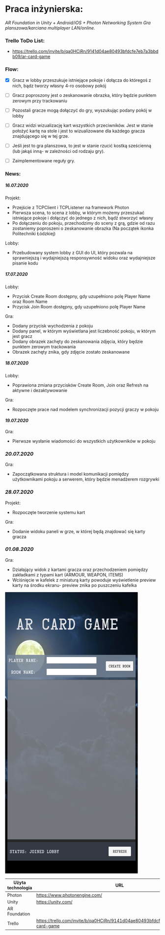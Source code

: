 ﻿# Praca inżynierska:
*AR Foundation in Unity + Android/iOS + Photon Networking System*
*Gra planszowa/karciana multiplayer LAN/online.*

### Trello ToDo List:
- https://trello.com/invite/b/qa0HCiRn/9141d04ae80493bfdcfe7eb7a3bbdb09/ar-card-game

### Flow:
- [x] Gracz w lobby przeszukuje istniejące pokoje i dołącza do któregoś z nich, bądz tworzy własny 4-ro osobowy pokój
- [ ] Gracz poproszony jest o zeskanowanie obrazka, który będzie punktem zerowym przy trackowaniu
- [ ] Pozostali gracze mogą dołączyć do gry, wyszukując podany pokój w lobby
- [ ] Gracz widzi wizualizację kart wszystkich przeciwników. Jest w stanie położyć kartę na stole i jest to wizualizowane dla każdego gracza znajdującego się w tej grze.
- [ ] Jeśli jest to gra planszowa, to jest w stanie rzucić kostką sześcienną (lub jakąś inną- w zależności od rodzaju gry).
- [ ] Zaimplementowane reguły gry.


### News:
##### *16.07.2020*
Projekt:
- Przejście z TCPClient i TCPListener na framework Photon
- Pierwsza scena, to scena z lobby, w którym możemy przeszukać istniejące pokoje i dołączyć do jednego z nich, bądź stworzyć własny
- Po dołączeniu do pokoju, przechodzimy do sceny z grą, gdzie od razu zostaniemy poproszeni o zeskanowanie obrazka (Na początek ikonka Politechniki Łódzkiej)

Lobby:
- Przebudowany system lobby z GUI do UI, który pozwala na sprawniejszą i wydajniejszą responsywność widoku oraz wydajniejsze pisanie kodu


##### *17.07.2020*
Lobby:
- Przycisk Create Room dostępny, gdy uzupełniono polę Player Name oraz Room Name
- Przycisk Join Room dostępny, gdy uzupełniono polę Player Name

Gra:
- Dodany przycisk wychodzenia z pokoju
- Dodany panel, w którym wyświetlana jest liczebność pokoju, w którym jest gracz
- Dodany obrazek zachęty do zeskanowania zdjęcia, który będzie punktem zerowym trackowania
- Obrazek zachęty znika, gdy zdjęcie zostało zeskanowane


##### *18.07.2020*
Lobby:
- Poprawiona zmiana przycisków Create Room, Join oraz Refresh na aktywne i dezaktywowanie

Gra:
- Rozpoczęte prace nad modelem synchronizacji pozycji graczy w pokoju


#### *19.07.2020*
Gra:
- Pierwsze wysłanie wiadomości do wszystkich użytkowników w pokoju


### *20.07.2020*
Gra:
- Zapoczątkowana struktura i model komunikacji pomiędzy użytkownikami pokoju a serwerem, który będzie menadżerem rozgrywki

### *28.07.2020*
Projekt:
- Rozpoczęte tworzenie systemu kart

Gra:
- Dodanie widoku paneli w grze, w której będą znajdować się karty gracza

### *01.08.2020*
Gra:
- Działający widok z kartami gracza oraz przechodzeniem pomiędzy zakładkami z typami kart (ARMOUR, WEAPON, ITEMS)
- Wciśnięcie w kafelek z miniaturą karty powoduje wyświetlenie preview karty na środku ekranu- preview znika po puszczeniu kafelka

![Lobby image](https://github.com/bakpawel103/ARcardGame/blob/Networking/images/Lobby.png)


| Użyta technologia | URL |
| ------ | ------ |
| Photon | https://www.photonengine.com/ |
| Unity | https://unity.com/ |
| AR Foundation |  |
| Trello | https://trello.com/invite/b/qa0HCiRn/9141d04ae80493bfdcfe7eb7a3bbdb09/ar-card-game |